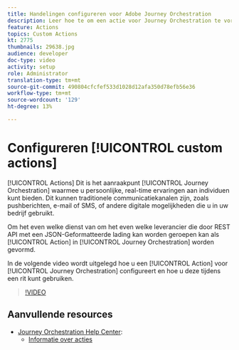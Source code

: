 ```yaml
---
title: Handelingen configureren voor Adobe Journey Orchestration
description: Leer hoe te om een actie voor Journey Orchestration te vormen en hoe te om het in een reis te gebruiken.
feature: Actions
topics: Custom Actions
kt: 2775
thumbnails: 29638.jpg
audience: developer
doc-type: video
activity: setup
role: Administrator
translation-type: tm+mt
source-git-commit: 490804cfcfef533d1028d12afa350d78efb56e36
workflow-type: tm+mt
source-wordcount: '129'
ht-degree: 13%

---
```



# Configureren [!UICONTROL custom actions]

[!UICONTROL Actions] Dit is het aanraakpunt  [!UICONTROL Journey Orchestration] waarmee u persoonlijke, real-time ervaringen aan individuen kunt bieden. Dit kunnen traditionele communicatiekanalen zijn, zoals pushberichten, e-mail of SMS, of andere digitale mogelijkheden die u in uw bedrijf gebruikt.

Om het even welke dienst van om het even welke leverancier die door REST API met een JSON-Geformatteerde lading kan worden geroepen kan als [!UICONTROL Action] in [!UICONTROL Journey Orchestration] worden gevormd.

In de volgende video wordt uitgelegd hoe u een [!UICONTROL Action] voor [!UICONTROL Journey Orchestration] configureert en hoe u deze tijdens een rit kunt gebruiken.

>[!VIDEO](https://video.tv.adobe.com/v/29638?quality=12)

## Aanvullende resources

* [Journey Orchestration Help Center](https://docs.adobe.com/content/help/nl-NL/journeys/using/journey-orchestration-home.html):
   * [Informatie over acties](https://docs.adobe.com/content/help/en/journeys/using/action-journeys/action.html)
